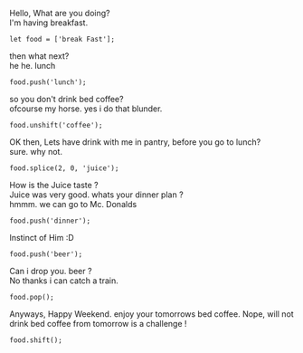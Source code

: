 Hello, What are you doing?  
I'm having breakfast.

	let food = ['break Fast'];

then what next?  
he he. lunch

	food.push('lunch');

so you don't drink bed coffee?  
ofcourse my horse. yes i do that blunder.

	food.unshift('coffee');

OK then, Lets have drink with me in pantry, before you go to lunch?  
sure. why not.

	food.splice(2, 0, 'juice');

How is the Juice taste ?  
Juice was very good. whats your dinner plan ?  
hmmm. we can go to Mc. Donalds

	food.push('dinner');

Instinct of Him :D  

	food.push('beer');

Can i drop you. beer ?  
No thanks i can catch a train.

	food.pop();
	
Anyways, Happy Weekend. enjoy your tomorrows bed coffee.
Nope, will not drink bed coffee from tomorrow is a challenge !

	food.shift();
